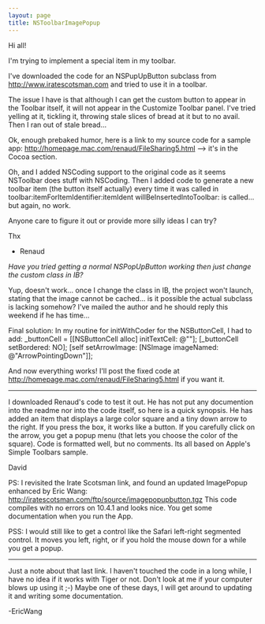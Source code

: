 ```yaml
---
layout: page
title: NSToolbarImagePopup
---
```


Hi all!

I'm trying to implement a special item in my toolbar.

I've downloaded the code for an NSPupUpButton subclass from http://www.iratescotsman.com and tried to use it in a toolbar.

The issue I have is that although I can get the custom button to appear in the Toolbar itself, it will not appear in the Customize Toolbar panel. I've tried yelling at it, tickling it, throwing stale slices of bread at it but to no avail. Then I ran out of stale bread...

Ok, enough prebaked humor, here is a link to my source code for a sample app: http://homepage.mac.com/renaud/FileSharing5.html --> it's in the Cocoa section.

Oh, and I added NSCoding support to the original code as it seems NSToolbar does stuff with NSCoding.
Then I added code to generate a new toolbar item (the button itself actually) every time it was called in toolbar:itemForItemIdentifier:itemIdent willBeInsertedIntoToolbar: is called... but again, no work.

Anyone care to figure it out or provide more silly ideas I can try?

Thx

- Renaud

*Have you tried getting a normal NSPopUpButton working then just change the custom class in IB?*

Yup, doesn't work... once I change the class in IB, the project won't launch, stating that the image cannot be cached... is it possible the actual subclass is lacking somehow? I've mailed the author and he should reply this weekend if he has time...

Final solution: In my routine for initWithCoder for the NSButtonCell, I had to add:
	_buttonCell = [[NSButtonCell alloc] initTextCell: @""];	
	[_buttonCell setBordered: NO];
	[self setArrowImage: [NSImage imageNamed: @"ArrowPointingDown"]];

And now everything works! I'll post the fixed code at http://homepage.mac.com/renaud/FileSharing5.html if you want it.

----

I downloaded Renaud's code to test it out. He has not put any documention into the readme nor into the code itself, so here is a quick synopsis. He has added an item that displays a large color square and a tiny down arrow to the right. If you press the box, it works like a button. If you carefully click on the arrow, you get a popup menu (that lets you choose the color of the square). Code is formatted well, but no comments. Its all based on Apple's Simple Toolbars sample.

David

PS: I revisited the Irate Scotsman link, and found an updated ImagePopup enhanced by Eric Wang: http://iratescotsman.com/ftp/source/imagepopupbutton.tgz
This code compiles with no errors on 10.4.1 and looks nice. You get some documentation when you run the App.

PSS: I would still like to get a control like the Safari left-right segmented control. It moves you left, right, or if you hold the mouse down for a while you get a popup.

----

Just a note about that last link. I haven't touched the code in a long while, I have no idea if it works with Tiger or not. Don't look at me if your computer blows up using it ;-) Maybe one of these days, I will get around to updating it and writing some documentation.

-EricWang

